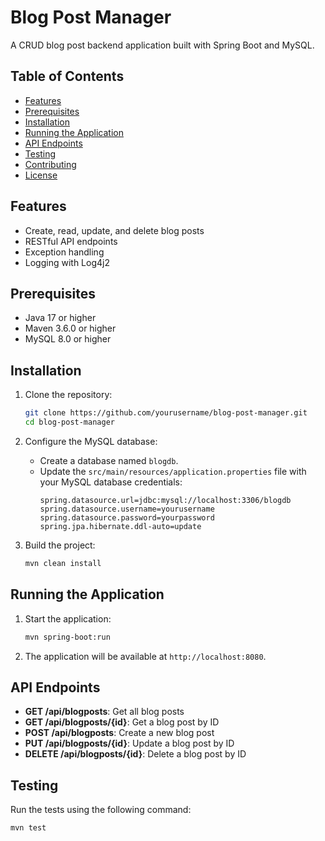 # Blog Post Manager

A CRUD blog post backend application built with Spring Boot and MySQL.

## Table of Contents

- [Features](#features)
- [Prerequisites](#prerequisites)
- [Installation](#installation)
- [Running the Application](#running-the-application)
- [API Endpoints](#api-endpoints)
- [Testing](#testing)
- [Contributing](#contributing)
- [License](#license)

## Features

- Create, read, update, and delete blog posts
- RESTful API endpoints
- Exception handling
- Logging with Log4j2

## Prerequisites

- Java 17 or higher
- Maven 3.6.0 or higher
- MySQL 8.0 or higher

## Installation

1. Clone the repository:
    ```sh
    git clone https://github.com/yourusername/blog-post-manager.git
    cd blog-post-manager
    ```

2. Configure the MySQL database:
    - Create a database named `blogdb`.
    - Update the `src/main/resources/application.properties` file with your MySQL database credentials:
        ```properties
        spring.datasource.url=jdbc:mysql://localhost:3306/blogdb
        spring.datasource.username=yourusername
        spring.datasource.password=yourpassword
        spring.jpa.hibernate.ddl-auto=update
        ```

3. Build the project:
    ```sh
    mvn clean install
    ```

## Running the Application

1. Start the application:
    ```sh
    mvn spring-boot:run
    ```

2. The application will be available at `http://localhost:8080`.

## API Endpoints

- **GET /api/blogposts**: Get all blog posts
- **GET /api/blogposts/{id}**: Get a blog post by ID
- **POST /api/blogposts**: Create a new blog post
- **PUT /api/blogposts/{id}**: Update a blog post by ID
- **DELETE /api/blogposts/{id}**: Delete a blog post by ID

## Testing

Run the tests using the following command:
```sh
mvn test
